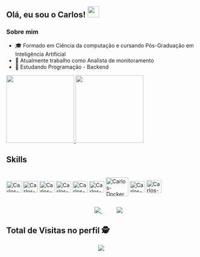 
 ## Olá, eu sou o Carlos! <img src="https://raw.githubusercontent.com/iampavangandhi/iampavangandhi/master/gifs/Hi.gif" width="30px"></h2>

 ### Sobre mim
 - :mortar_board: Formado em Ciência da computação e cursando Pós-Graduação em Inteligência Artificial
 - :space_invader: Atualmente trabalho como Analista de monitoramento
 - :rocket: Estudando Programação - Backend 
  <div>
   <a href="https://github.com/carv-silva">
    <img height="180em" src="https://github-readme-stats.vercel.app/api?username=carv-silva&show_icons=true&theme=dracula&include_all_commits=true&count_private=true"/>
    <img height="180em" src="https://github-readme-stats.vercel.app/api/top-langs/?username=carv-silva&layout=compact&langs_count=7&theme=dracula"/>
   </a>
 </div>
 
 ## Skills 
 <div style="display: inline_block"><br>
   <img align="center" alt="Carlos-Python" height="30" width="40" img 
        src="https://cdn.jsdelivr.net/gh/devicons/devicon/icons/python/python-original.svg">
   <img align="center" alt="Carlos-JS" height="30" width="40"                  
        src="https://cdn.jsdelivr.net/gh/devicons/devicon/icons/javascript/javascript-original.svg">
   <img align="center" alt="Carlos-HTML" height="30" width="40" img 
       src="https://cdn.jsdelivr.net/gh/devicons/devicon/icons/html5/html5-original.svg">
   <img align="center" alt="Carlos-CSS" height="30" width="40" img 
       src="https://cdn.jsdelivr.net/gh/devicons/devicon/icons/css3/css3-original.svg">
    <img align="center" alt="Carlos-Mysql" height="30" width="40" img 
       src="https://cdn.jsdelivr.net/gh/devicons/devicon/icons/mysql/mysql-original.svg" />
    <img align="center" alt="Carlos-Postgresql" height="30" width="40" img 
       src="https://cdn.jsdelivr.net/gh/devicons/devicon/icons/postgresql/postgresql-original.svg" />
   <img align="center" alt="Carlos-Docker" height="50" width="60" img
       src="https://cdn.jsdelivr.net/gh/devicons/devicon/icons/docker/docker-original.svg">
   <img align="center" alt="Carlos-Kubernetes" height="30" width="40" img
       src="https://cdn.jsdelivr.net/gh/devicons/devicon/icons/kubernetes/kubernetes-plain.svg" />
   <img align="center" alt="Carlos-Linux" height="35" width="40"  img
       src="https://img.icons8.com/nolan/96/linux--v1.png"/>
 </div>
   
  ##
  
 <div>
 <p align="center">
    &nbsp;&nbsp;&nbsp;&nbsp;&nbsp;&nbsp;&nbsp;&nbsp;&nbsp;
    <a href="mailto:carlosvnc@gmail.com">
        <img src="https://img.shields.io/badge/gmail-D14836?&style=for-the-badge&logo=gmail&logoColor=white&link=mailto:mailto:carlosvnc@gmail.com">
    </a>
    &nbsp;&nbsp;&nbsp;&nbsp;&nbsp;&nbsp;&nbsp;&nbsp;&nbsp;
    <a href="https://www.linkedin.com/in/carlos-vinicius-rodrigues-3961586b/">
        <img src="https://img.shields.io/badge/linkedin-%230077B5.svg?&style=for-the-badge&logo=linkedin&logoColor=white&link=mailto:https://www.linkedin.com/in/carlos-vinicius-rodrigues-3961586b/">
    </a>
</p>
 </div>

   ##

 ## Total de Visitas no perfil :detective: <br>
 <div>
 <p align="center"> 
  <p align="center"> 
   <img alingn="center" src="https://profile-counter.glitch.me/carv-silva/count.svg" />
  </p>
 </p>
</div>

